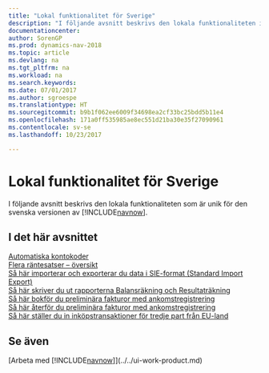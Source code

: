 ```yaml
---
title: "Lokal funktionalitet för Sverige"
description: "I följande avsnitt beskrivs den lokala funktionaliteten i den svenska versionen av [!INCLUDE[navnow](../../includes/navnow_md.md)]."
documentationcenter: 
author: SorenGP
ms.prod: dynamics-nav-2018
ms.topic: article
ms.devlang: na
ms.tgt_pltfrm: na
ms.workload: na
ms.search.keywords: 
ms.date: 07/01/2017
ms.author: sgroespe
ms.translationtype: HT
ms.sourcegitcommit: b9b1f062ee6009f34698ea2cf33bc25bdd5b11e4
ms.openlocfilehash: 171a0ff535985ae8ec551d21ba30e35f27090961
ms.contentlocale: sv-se
ms.lasthandoff: 10/23/2017

---
```

# <a name="sweden-local-functionality"></a>Lokal funktionalitet för Sverige
I följande avsnitt beskrivs den lokala funktionaliteten som är unik för den svenska versionen av [!INCLUDE[navnow](../../includes/navnow_md.md)].  

## <a name="in-this-section"></a>I det här avsnittet  
  [Automatiska kontokoder](automatic-account-codes.md)  
  [Flera räntesatser – översikt](multiple-interest-rates-overview.md)  
  [Så här importerar och exporterar du data i SIE-format (Standard Import Export)](how-to-import-and-export-data-in-standard-import-export-format.md)  
  [Så här skriver du ut rapporterna Balansräkning och Resultaträkning](how-to-print-balance-sheet-and-income-statement-reports.md)  
  [Så här bokför du preliminära fakturor med ankomstregistrering](how-to-post-preliminary-invoices-by-using-inward-registration.md)  
  [Så här återför du preliminära fakturor med ankomstregistrering](how-to-reverse-preliminary-invoices-by-using-inward-registration.md)  
  [Så här ställer du in inköpstransaktioner för tredje part från EU-land](how-to-set-up-eu-third-party-purchase-transactions.md)

## <a name="see-also"></a>Se även
[Arbeta med [!INCLUDE[navnow](../../includes/navnow_md.md)]](../../ui-work-product.md)    

